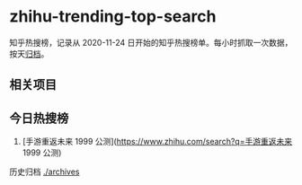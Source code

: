 # zhihu-trending-top-search

知乎热搜榜，记录从 2020-11-24
日开始的知乎热搜榜单。每小时抓取一次数据，按天[归档](./archives)。

## 相关项目

## 今日热搜榜

<!-- BEGIN -->
<!-- 最后更新时间 Thu Jun 01 2023 00:13:46 GMT+0800 (China Standard Time) -->

1. [手游重返未来 1999 公测](https://www.zhihu.com/search?q=手游重返未来 1999
   公测)

<!-- END -->

历史归档 [./archives](./archives)
